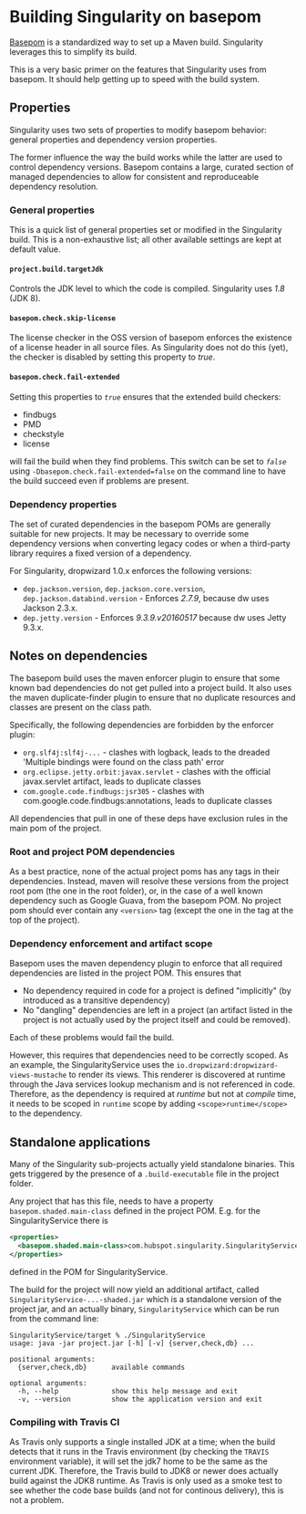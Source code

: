 # Building Singularity on basepom

[Basepom](https://github.com/basepom) is a standardized way to set up
a Maven build. Singularity leverages this to simplify its build.

This is a very basic primer on the features that Singularity uses from
basepom. It should help getting up to speed with the build system.

## Properties

Singularity uses two sets of properties to modify basepom behavior:
general properties and dependency version properties.

The former influence the way the build works while the latter are used
to control dependency versions. Basepom contains a large, curated
section of managed dependencies to allow for consistent and
reproduceable dependency resolution.

### General properties

This is a quick list of general properties set or modified in the
Singularity build. This is a non-exhaustive list; all other available
settings are kept at default value.

#### `project.build.targetJdk`

Controls the JDK level to which the code is compiled. Singularity uses
*1.8* (JDK 8).

#### `basepom.check.skip-license`

The license checker in the OSS version of basepom enforces the
existence of a license header in all source files. As Singularity does
not do this (yet), the checker is disabled by setting this property to
*true*.

#### `basepom.check.fail-extended`

Setting this properties to *`true`* ensures that the extended build
checkers:

* findbugs
* PMD
* checkstyle
* license

will fail the build when they find problems. This switch can be set to
*`false`* using `-Dbasepom.check.fail-extended=false` on the command
line to have the build succeed even if problems are present.

### Dependency properties

The set of curated dependencies in the basepom POMs are generally
suitable for new projects. It may be necessary to override some
dependency versions when converting legacy codes or when a third-party
library requires a fixed version of a dependency.

For Singularity, dropwizard 1.0.x enforces the following versions:

* `dep.jackson.version`, `dep.jackson.core.version`, `dep.jackson.databind.version` - Enforces *2.7.9*, because dw uses Jackson 2.3.x.
* `dep.jetty.version` - Enforces *9.3.9.v20160517* because dw uses Jetty 9.3.x.

## Notes on dependencies

The basepom build uses the maven enforcer plugin to ensure that some
known bad dependencies do not get pulled into a project build. It also
uses the maven duplicate-finder plugin to ensure that no duplicate
resources and classes are present on the class path.

Specifically, the following dependencies are forbidden by the enforcer
plugin:

* `org.slf4j:slf4j-...` - clashes with logback, leads to the dreaded 'Multiple bindings were found on the class path' error
* `org.eclipse.jetty.orbit:javax.servlet` - clashes with the official javax.servlet artifact, leads to duplicate classes
* `com.google.code.findbugs:jsr305` - clashes with com.google.code.findbugs:annotations, leads to duplicate classes

All dependencies that pull in one of these deps have exclusion rules
in the main pom of the project.

### Root and project POM dependencies

As a best practice, none of the actual project poms has any <version>
tags in their dependencies. Instead, maven will resolve these versions
from the project root pom (the one in the root folder), or, in the
case of a well known dependency such as Google Guava, from the basepom
POM. No project pom should ever contain any `<version>` tag (except the
one in the <parent> tag at the top of the project).

### Dependency enforcement and artifact scope

Basepom uses the maven dependency plugin to enforce that all required
dependencies are listed in the project POM. This ensures that

* No dependency required in code for a project is defined "implicitly" (by introduced as a transitive dependency)
* No "dangling" dependencies are left in a project (an artifact listed in the project is not actually used by the project itself and could be removed).

Each of these problems would fail the build.

However, this requires that dependencies need to be correctly
scoped. As an example, the SingularityService uses the
`io.dropwizard:dropwizard-views-mustache` to render its views. This
renderer is discovered at runtime through the Java services lookup
mechanism and is not referenced in code. Therefore, as the dependency
is required at *runtime* but not at *compile* time, it needs to be
scoped in `runtime` scope by adding `<scope>runtime</scope>` to the
dependency.

## Standalone applications

Many of the Singularity sub-projects actually yield standalone
binaries. This gets triggered by the presence of a `.build-executable`
file in the project folder.

Any project that has this file, needs to have a property
`basepom.shaded.main-class` defined in the project POM. E.g. for the
SingularityService there is

```xml
<properties>
  <basepom.shaded.main-class>com.hubspot.singularity.SingularityService</basepom.shaded.main-class>
</properties>
```

defined in the POM for SingularityService.

The build for the project will now yield an additional artifact,
called `SingularityService-...-shaded.jar` which is a standalone
version of the project jar, and an actually binary,
`SingularityService` which can be run from the command line:

```
SingularityService/target % ./SingularityService
usage: java -jar project.jar [-h] [-v] {server,check,db} ...

positional arguments:
  {server,check,db}      available commands

optional arguments:
  -h, --help             show this help message and exit
  -v, --version          show the application version and exit
```
  

### Compiling with Travis CI

As Travis only supports a single installed JDK at a time; when the
build detects that it runs in the Travis environment (by checking the
`TRAVIS` environment variable), it will set the jdk7 home to be the
same as the current JDK. Therefore, the Travis build to JDK8 or newer
does actually build against the JDK8 runtime. As Travis is only used
as a smoke test to see whether the code base builds (and not for
continous delivery), this is not a problem.

